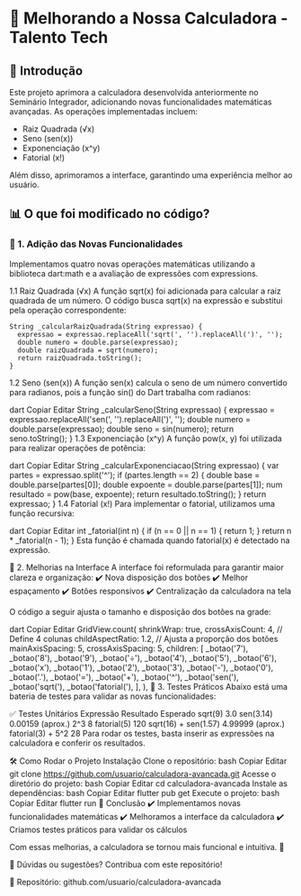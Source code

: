 # 🚀 Melhorando a Nossa Calculadora - Talento Tech

## 📌 Introdução

Este projeto aprimora a calculadora desenvolvida anteriormente no Seminário Integrador, adicionando novas funcionalidades matemáticas avançadas. As operações implementadas incluem:

- Raiz Quadrada (√x)
- Seno (sen(x))
- Exponenciação (x^y)
- Fatorial (x!)

Além disso, aprimoramos a interface, garantindo uma experiência melhor ao usuário.

## 📊 O que foi modificado no código?
### 🔹 1. Adição das Novas Funcionalidades
Implementamos quatro novas operações matemáticas utilizando a biblioteca dart:math e a avaliação de expressões com expressions.

1.1 Raiz Quadrada (√x)
A função sqrt(x) foi adicionada para calcular a raiz quadrada de um número. O código busca sqrt(x) na expressão e substitui pela operação correspondente:

```
String _calcularRaizQuadrada(String expressao) {
  expressao = expressao.replaceAll('sqrt(', '').replaceAll(')', '');
  double numero = double.parse(expressao);
  double raizQuadrada = sqrt(numero);
  return raizQuadrada.toString();
}
```
1.2 Seno (sen(x))
A função sen(x) calcula o seno de um número convertido para radianos, pois a função sin() do Dart trabalha com radianos:

dart
Copiar
Editar
String _calcularSeno(String expressao) {
  expressao = expressao.replaceAll('sen(', '').replaceAll(')', '');
  double numero = double.parse(expressao);
  double seno = sin(numero);
  return seno.toString();
}
1.3 Exponenciação (x^y)
A função pow(x, y) foi utilizada para realizar operações de potência:

dart
Copiar
Editar
String _calcularExponenciacao(String expressao) {
  var partes = expressao.split('^');
  if (partes.length == 2) {
    double base = double.parse(partes[0]);
    double expoente = double.parse(partes[1]);
    num resultado = pow(base, expoente);
    return resultado.toString();
  }
  return expressao;
}
1.4 Fatorial (x!)
Para implementar o fatorial, utilizamos uma função recursiva:

dart
Copiar
Editar
int _fatorial(int n) {
  if (n == 0 || n == 1) {
    return 1;
  }
  return n * _fatorial(n - 1);
}
Esta função é chamada quando fatorial(x) é detectado na expressão.

🎨 2. Melhorias na Interface
A interface foi reformulada para garantir maior clareza e organização: ✔️ Nova disposição dos botões
✔️ Melhor espaçamento
✔️ Botões responsivos
✔️ Centralização da calculadora na tela

O código a seguir ajusta o tamanho e disposição dos botões na grade:

dart
Copiar
Editar
GridView.count(
  shrinkWrap: true,
  crossAxisCount: 4, // Define 4 colunas
  childAspectRatio: 1.2, // Ajusta a proporção dos botões
  mainAxisSpacing: 5,
  crossAxisSpacing: 5,
  children: [
    _botao('7'), _botao('8'), _botao('9'), _botao('÷'),
    _botao('4'), _botao('5'), _botao('6'), _botao('x'),
    _botao('1'), _botao('2'), _botao('3'), _botao('-'),
    _botao('0'), _botao('.'), _botao('='), _botao('+'),
    _botao('^'), _botao('sen('), _botao('sqrt('), _botao('fatorial('),
  ],
),
🔬 3. Testes Práticos
Abaixo está uma bateria de testes para validar as novas funcionalidades:

✅ Testes Unitários
Expressão	Resultado Esperado
sqrt(9)	3.0
sen(3.14)	0.00159 (aprox.)
2^3	8
fatorial(5)	120
sqrt(16) + sen(1.57)	4.99999 (aprox.)
fatorial(3) + 5^2	28
Para rodar os testes, basta inserir as expressões na calculadora e conferir os resultados.

🛠️ Como Rodar o Projeto
Instalação
Clone o repositório:
bash
Copiar
Editar
git clone https://github.com/usuario/calculadora-avancada.git
Acesse o diretório do projeto:
bash
Copiar
Editar
cd calculadora-avancada
Instale as dependências:
bash
Copiar
Editar
flutter pub get
Execute o projeto:
bash
Copiar
Editar
flutter run
🎤 Conclusão
✔️ Implementamos novas funcionalidades matemáticas
✔️ Melhoramos a interface da calculadora
✔️ Criamos testes práticos para validar os cálculos

Com essas melhorias, a calculadora se tornou mais funcional e intuitiva. 🚀

📌 Dúvidas ou sugestões? Contribua com este repositório!

🔗 Repositório: github.com/usuario/calculadora-avancada
